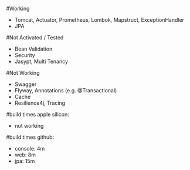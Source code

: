 #Working 
- Tomcat, Actuator, Prometheus, Lombok, Mapstruct, ExceptionHandler
- JPA

#Not Activated / Tested
- Bean Validation
- Security
- Jasypt, Multi Tenancy

#Not Working
- Swagger
- Flyway, Annotations (e.g. @Transactional)
- Cache
- Resilience4j, Tracing

#build times apple silicon:
- not working

#build times github:
- console: 4m
- web: 8m
- jpa: 15m